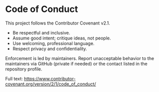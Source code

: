 # Code of Conduct

This project follows the Contributor Covenant v2.1.

- Be respectful and inclusive.
- Assume good intent; critique ideas, not people.
- Use welcoming, professional language.
- Respect privacy and confidentiality.

Enforcement is led by maintainers. Report unacceptable behavior to the maintainers via GitHub (private if needed) or the contact listed in the repository profile.

Full text: https://www.contributor-covenant.org/version/2/1/code_of_conduct/

